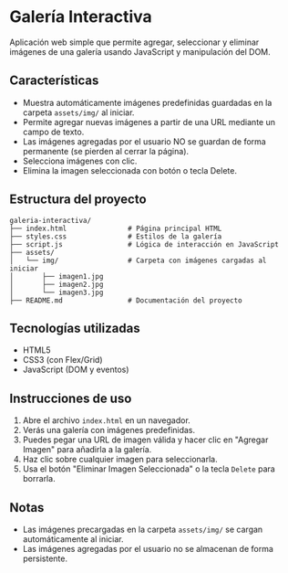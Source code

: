# Galería Interactiva

Aplicación web simple que permite agregar, seleccionar y eliminar imágenes de una galería usando JavaScript y manipulación del DOM.

## Características
- Muestra automáticamente imágenes predefinidas guardadas en la carpeta `assets/img/` al iniciar.
- Permite agregar nuevas imágenes a partir de una URL mediante un campo de texto.
- Las imágenes agregadas por el usuario NO se guardan de forma permanente (se pierden al cerrar la página).
- Selecciona imágenes con clic.
- Elimina la imagen seleccionada con botón o tecla Delete.

## Estructura del proyecto
```
galeria-interactiva/
├── index.html               # Página principal HTML
├── styles.css               # Estilos de la galería
├── script.js                # Lógica de interacción en JavaScript
├── assets/
│   └── img/                 # Carpeta con imágenes cargadas al iniciar
│       ├── imagen1.jpg
│       ├── imagen2.jpg
│       └── imagen3.jpg
├── README.md                # Documentación del proyecto
```

## Tecnologías utilizadas
- HTML5
- CSS3 (con Flex/Grid)
- JavaScript (DOM y eventos)

## Instrucciones de uso
1. Abre el archivo `index.html` en un navegador.
2. Verás una galería con imágenes predefinidas.
3. Puedes pegar una URL de imagen válida y hacer clic en "Agregar Imagen" para añadirla a la galería.
4. Haz clic sobre cualquier imagen para seleccionarla.
5. Usa el botón "Eliminar Imagen Seleccionada" o la tecla `Delete` para borrarla.

## Notas
- Las imágenes precargadas en la carpeta `assets/img/` se cargan automáticamente al iniciar.
- Las imágenes agregadas por el usuario no se almacenan de forma persistente.